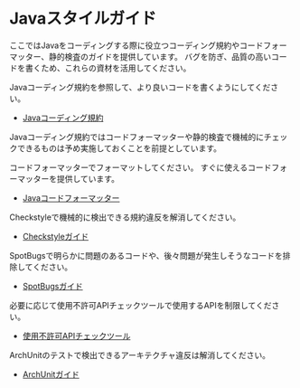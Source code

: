 # Javaスタイルガイド

ここではJavaをコーディングする際に役立つコーディング規約やコードフォーマッター、静的検査のガイドを提供しています。
バグを防ぎ、品質の高いコードを書くため、これらの資材を活用してください。

Javaコーディング規約を参照して、より良いコードを書くようにしてください。

- [Javaコーディング規約](./java-style-guide.md)

Javaコーディング規約ではコードフォーマッターや静的検査で機械的にチェックできるものは予め実施しておくことを前提としています。

コードフォーマッターでフォーマットしてください。
すぐに使えるコードフォーマッターを提供しています。

- [Javaコードフォーマッター](./code-formatter.md)

Checkstyleで機械的に検出できる規約違反を解消してください。

- [Checkstyleガイド](./staticanalysis/checkstyle/README.md)

SpotBugsで明らかに問題のあるコードや、後々問題が発生しそうなコードを排除してください。

- [SpotBugsガイド](./staticanalysis/spotbugs/README.md)

必要に応じて使用不許可APIチェックツールで使用するAPIを制限してください。

- [使用不許可APIチェックツール](./staticanalysis/unpublished-api/README.md)

ArchUnitのテストで検出できるアーキテクチャ違反は解消してください。

- [ArchUnitガイド](./staticanalysis/archunit/README.md)
